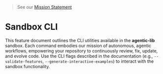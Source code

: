 > See our [Mission Statement](../../MISSION.md)

# Sandbox CLI

This feature document outlines the CLI utilities available in the **agentic-lib** sandbox. Each command embodies our mission of autonomous, agentic workflows, empowering your repository to continuously review, fix, update, and evolve code. Use the CLI flags described in the documentation (e.g., `--validate-features`, `--generate-interactive-examples`) to interact with the sandbox functionality.
